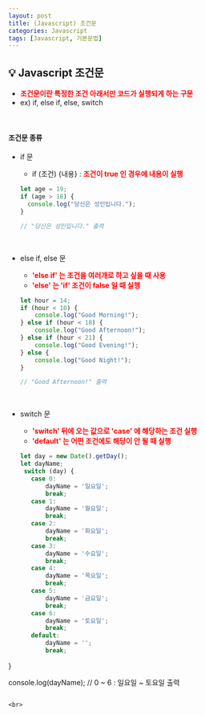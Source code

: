 ```yaml
---
layout: post
title: (Javascript) 조건문
categories: Javascript
tags: [Javascript, 기본문법]
---
```


## :bulb: Javascript 조건문
* <font color='red'><strong>조건문이란 특정한 조건 아래서만 코드가 실행되게 하는 구문</strong></font>
* ex) if, else if, else, switch
<br>

#### 조건문 종류
* if 문
  * if (조건) {내용} : <font color='red'><strong>조건이 true 인 경우에 내용이 실행</strong></font>

  ~~~javascript
  let age = 19;
  if (age > 18) {
    console.log("당신은 성인입니다.");
  }

  // "당신은 성인입니다." 출력
  ~~~

  <br>

* else if, else 문
  * <font color='red'><strong>'else if' 는 조건을 여러개로 하고 싶을 때 사용</strong></font>
  * <font color='red'><strong>'else' 는 'if' 조건이 false 일 때 실행</strong></font>

  ~~~javascript
  let hour = 14;
  if (hour < 10) {
      console.log("Good Morning!");
  } else if (hour < 18) {
      console.log("Good Afternoon!");
  } else if (hour < 21) {
      console.log("Good Evening!");
  } else {
      console.log("Good Night!");
  }

  // "Good Afternoon!" 출력
  ~~~

  <br>

* switch 문
  * <font color='red'><strong>'switch' 뒤에 오는 값으로 'case' 에 해당하는 조건 실행</strong></font>
  * <font color='red'><strong>'default' 는 어떤 조건에도 해당이 안 될 때 실행</strong></font>

  ~~~javascript
  let day = new Date().getDay();
  let dayName;
   switch (day) {
     case 0:
         dayName = '일요일';
         break;
     case 1:
         dayName = '월요일';
         break;
     case 2:
         dayName = '화요일';
         break;
     case 3:
         dayName = '수요일';
         break;
     case 4:
         dayName = '목요일';
         break;
     case 5:
         dayName = '금요일';
         break;
     case 6:
         dayName = '토요일';
         break;
     default:
         dayName = '';
         break;
 }

   console.log(dayName); // 0 ~ 6 : 일요일 ~ 토요일 출력
  ~~~

  <br>
